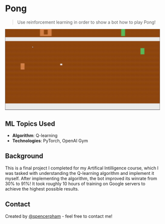 # Pong
> Use reinforcement learning in order to show a bot how to play Pong!

![Trained Model](trained_model.gif)

## ML Topics Used
* **Algorithm**: Q-learning
* **Technologies**: PyTorch, OpenAI Gym

## Background
This is a final project I completed for my Artifical Intilligence course, which I was tasked with understanding the Q-learning algorithm and implement it myself. After implementing the algorithm, the bot improved its winrate from 30% to 91%! It took roughly 10 hours of training on Google servers to achieve the highest possible results.

## Contact
Created by [@spencerpham](https://www.spencerpham.dev/) - feel free to contact me!
